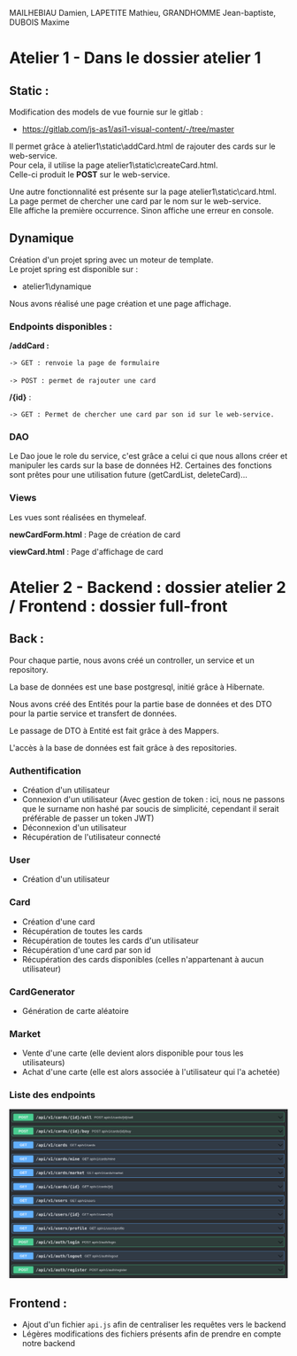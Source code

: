 MAILHEBIAU Damien, LAPETITE Mathieu, GRANDHOMME Jean-baptiste, DUBOIS Maxime

# Atelier 1 - Dans le dossier atelier 1

## Static : 

Modification des models de vue fournie sur le gitlab :  
-  https://gitlab.com/js-as1/asi1-visual-content/-/tree/master  

Il permet grâce à atelier1\static\addCard.html de rajouter des cards sur le web-service.  
Pour cela, il utilise la page atelier1\static\createCard.html.   
Celle-ci produit le **POST** sur le web-service. 

Une autre fonctionnalité est présente sur la page atelier1\static\card.html.  
La page permet de chercher une card par le nom sur le web-service.   
Elle affiche la première occurrence. Sinon affiche une erreur en console. 

## Dynamique

Création d'un projet spring avec un moteur de template.   
Le projet spring est disponible sur : 
- atelier1\dynamique

Nous avons réalisé une page création et une page affichage.

### Endpoints disponibles : 
**/addCard :** 

    -> GET : renvoie la page de formulaire

    -> POST : permet de rajouter une card

**/{id}** : 

    -> GET : Permet de chercher une card par son id sur le web-service.

### DAO 
Le Dao joue le role du service, c'est grâce a celui ci que nous allons créer et manipuler les cards sur la base de données H2.
Certaines des fonctions sont prêtes pour une utilisation future (getCardList, deleteCard)...

### Views
Les vues sont réalisées en thymeleaf.

**newCardForm.html** : Page de création de card

**viewCard.html** : Page d'affichage de card

# Atelier 2 - Backend : dossier atelier 2 / Frontend : dossier full-front

## Back :
Pour chaque partie, nous avons créé un controller, un service et un repository.

La base de données est une base postgresql, initié grâce à Hibernate.

Nous avons créé des Entités pour la partie base de données et des DTO pour la partie service et transfert de données. 

Le passage de DTO à Entité est fait grâce à des Mappers.

L'accès à la base de données est fait grâce à des repositories.

### Authentification
- Création d'un utilisateur
- Connexion d'un utilisateur (Avec gestion de token : ici, nous ne passons que le surname non hashé par soucis de simplicité, cependant il serait préférable de passer un token JWT)
- Déconnexion d'un utilisateur
- Récupération de l'utilisateur connecté

### User
- Création d'un utilisateur

### Card
- Création d'une card
- Récupération de toutes les cards
- Récupération de toutes les cards d'un utilisateur
- Récupération d'une card par son id
- Récupération des cards disponibles (celles n'appartenant à aucun utilisateur)

### CardGenerator
- Génération de carte aléatoire 

### Market
- Vente d'une carte (elle devient alors disponible pour tous les utilisateurs)
- Achat d'une carte (elle est alors associée à l'utilisateur qui l'a achetée)

### Liste des endpoints
![Endpoints](./api-endpoint.png)

## Frontend :
- Ajout d'un fichier `api.js` afin de centraliser les requêtes vers le backend
- Légères modifications des fichiers présents afin de prendre en compte notre backend
